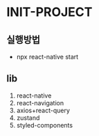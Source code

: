 # INIT-PROJECT

## 실행방법

- npx react-native start

## lib

1. react-native
2. react-navigation
3. axios+react-query
4. zustand
5. styled-components
